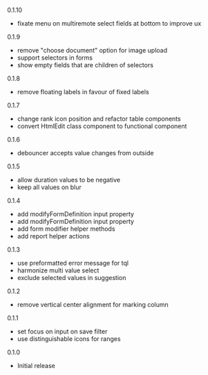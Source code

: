 0.1.10
- fixate menu on multiremote select fields at bottom to improve ux

0.1.9
- remove "choose document" option for image upload
- support selectors in forms
- show empty fields that are children of selectors

0.1.8
- remove floating labels in favour of fixed labels

0.1.7
- change rank icon position and refactor table components
- convert HtmlEdit class component to functional component

0.1.6
- debouncer accepts value changes from outside

0.1.5
- allow duration values to be negative
- keep all values on blur

0.1.4
- add modifyFormDefinition input property
- add modifyFormDefinition input property
- add form modifier helper methods
- add report helper actions

0.1.3
- use preformatted error message for tql
- harmonize multi value select
- exclude selected values in suggestion

0.1.2
- remove vertical center alignment for marking column

0.1.1
- set focus on input on save filter
- use distinguishable icons for ranges

0.1.0
- Initial release
